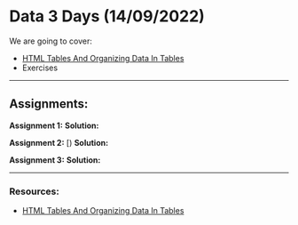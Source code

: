 # Data 3 Days (14/09/2022)

We are going to cover:

- [HTML Tables And Organizing Data In Tables](https://blogs.crtil.com/html-tables-and-styles-userIneterface)
- Exercises

---

## Assignments:

**Assignment 1:** []()
**Solution:** []()

**Assignment 2:** [)
**Solution:** []()

**Assignment 3:** []()
**Solution:** []()

---

### Resources:

- [HTML Tables And Organizing Data In Tables](https://blogs.crtil.com/html-tables-and-styles-userIneterface)

